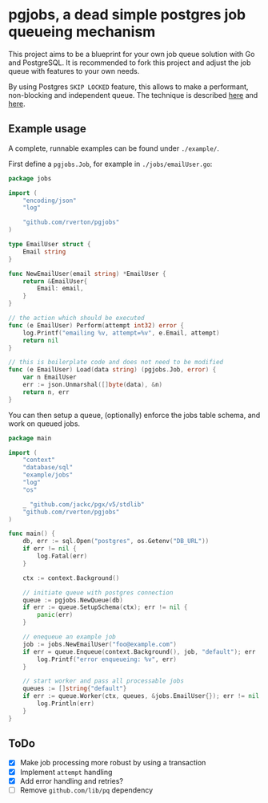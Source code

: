 # pgjobs, a dead simple postgres job queueing mechanism

This project aims to be a blueprint for your own job queue solution with Go and
PostgreSQL. It is recommended to fork this project and adjust the job queue with
features to your own needs.

By using Postgres `SKIP LOCKED` feature, this allows to make a performant,
non-blocking and independent queue. The technique is described
[here](https://robinverton.de/blog/queueing-with-postgresql-and-go) and [here](https://www.crunchydata.com/blog/message-queuing-using-native-postgresql).

## Example usage

A complete, runnable examples can be found under `./example/`.

First define a `pgjobs.Job`, for example in `./jobs/emailUser.go`:

```go
package jobs

import (
	"encoding/json"
	"log"

	"github.com/rverton/pgjobs"
)

type EmailUser struct {
	Email string
}

func NewEmailUser(email string) *EmailUser {
	return &EmailUser{
		Email: email,
	}
}

// the action which should be executed
func (e EmailUser) Perform(attempt int32) error {
	log.Printf("emailing %v, attempt=%v", e.Email, attempt)
	return nil
}

// this is boilerplate code and does not need to be modified
func (e EmailUser) Load(data string) (pgjobs.Job, error) {
	var n EmailUser
	err := json.Unmarshal([]byte(data), &n)
	return n, err
}
```

You can then setup a queue, (optionally) enforce the jobs table schema, and work on queued jobs.

```go
package main

import (
	"context"
	"database/sql"
	"example/jobs"
	"log"
	"os"

	_ "github.com/jackc/pgx/v5/stdlib"
	"github.com/rverton/pgjobs"
)

func main() {
	db, err := sql.Open("postgres", os.Getenv("DB_URL"))
	if err != nil {
		log.Fatal(err)
	}

	ctx := context.Background()

	// initiate queue with postgres connection
	queue := pgjobs.NewQueue(db)
	if err := queue.SetupSchema(ctx); err != nil {
		panic(err)
	}

	// enequeue an example job
	job := jobs.NewEmailUser("foo@example.com")
	if err = queue.Enqueue(context.Background(), job, "default"); err != nil {
		log.Printf("error enqueueing: %v", err)
	}

	// start worker and pass all processable jobs
	queues := []string{"default"}
	if err := queue.Worker(ctx, queues, &jobs.EmailUser{}); err != nil {
		log.Println(err)
	}
}
```

## ToDo

* [X] Make job processing more robust by using a transaction
* [X] Implement `attempt` handling
* [X] Add error handling and retries?
* [ ] Remove `github.com/lib/pq` dependency
